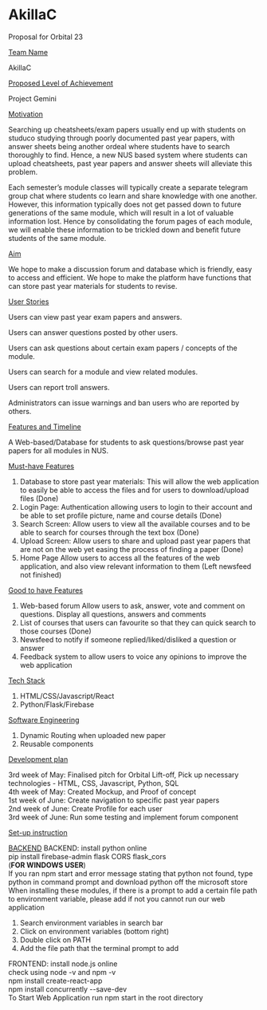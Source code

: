 # AkillaC

Proposal for Orbital 23

<ins>Team Name</ins>

AkillaC

<ins>Proposed Level of Achievement</ins>

Project Gemini

<ins>Motivation</ins>

Searching up cheatsheets/exam papers usually end up with students on studuco studying through poorly documented past year papers, with answer sheets being another ordeal where students have to search thoroughly to find. Hence, a new NUS based system where students can upload cheatsheets, past year papers and answer sheets will alleviate this problem.

Each semester’s module classes will typically create a separate telegram group chat where students co learn and share knowledge with one another. However, this information typically does not get passed down to future generations of the same module, which will result in a lot of valuable information lost. Hence by consolidating the forum pages of each module, we will enable these information to be trickled down and benefit future students of the same module.

<ins>Aim</ins>

We hope to make a discussion forum and database which is friendly, easy to access and efficient.
We hope to make the platform have functions that can store past year materials for students to revise.

<ins>User Stories</ins>

Users can view past year exam papers and answers.

Users can answer questions posted by other users.

Users can ask questions about certain exam papers / concepts of the module.

Users can search for a module and view related modules.

Users can report troll answers.

Administrators can issue warnings and ban users who are reported by others.

<ins>Features and Timeline</ins>

A Web-based/Database for students to ask questions/browse past year papers for all modules in NUS.

<ins>Must-have Features</ins>

1. Database to store past year materials: This will allow the web application to easily be able to access the files and for users to download/upload files (Done)
2. Login Page: Authentication allowing users to login to their account and be able to set profile picture, name and course details (Done)
3. Search Screen: Allow users to view all the available courses and to be able to search for courses through the text box (Done)
4. Upload Screen: Allow users to share and upload past year papers that are not on the web yet easing the process of finding a paper (Done)
5. Home Page Allow users to access all the features of the web application, and also view relevant information to them (Left newsfeed not finished)

<ins>Good to have Features</ins>

1. Web-based forum Allow users to ask, answer, vote and comment on questions. Display all questions, answers and comments
2. List of courses that users can favourite so that they can quick search to those courses (Done)
3. Newsfeed to notify if someone replied/liked/disliked a question or answer
4. Feedback system to allow users to voice any opinions to improve the web application

<ins>Tech Stack<ins>

1. HTML/CSS/Javascript/React
2. Python/Flask/Firebase

<ins>Software Engineering</ins>

1. Dynamic Routing when uploaded new paper
2. Reusable components

<ins>Development plan</ins>

3rd week of May: Finalised pitch for Orbital Lift-off, Pick up necessary technologies - HTML, CSS, Javascript, Python, SQL  
4th week of May: Created Mockup, and Proof of concept  
1st week of June: Create navigation to specific past year papers  
2nd week of June: Create Profile for each user  
3rd week of June: Run some testing and implement forum component

<ins>Set-up instruction</ins>

<ins>BACKEND</ins>
BACKEND:
install python online  
pip install firebase-admin flask CORS flask_cors  
(<b>FOR WINDOWS USER</b>)  
If you ran npm start and error message stating that python not found, type python in command prompt and download python off the microsoft store  
When installing these modules, if there is a prompt to add a certain file path to environment variable, please add if not you cannot run our web application

1. Search environment variables in search bar
2. Click on environment variables (bottom right)
3. Double click on PATH
4. Add the file path that the terminal prompt to add

FRONTEND:
install node.js online  
check using node -v and npm -v  
npm install create-react-app  
npm install concurrently --save-dev  
To Start Web Application run npm start in the root directory
